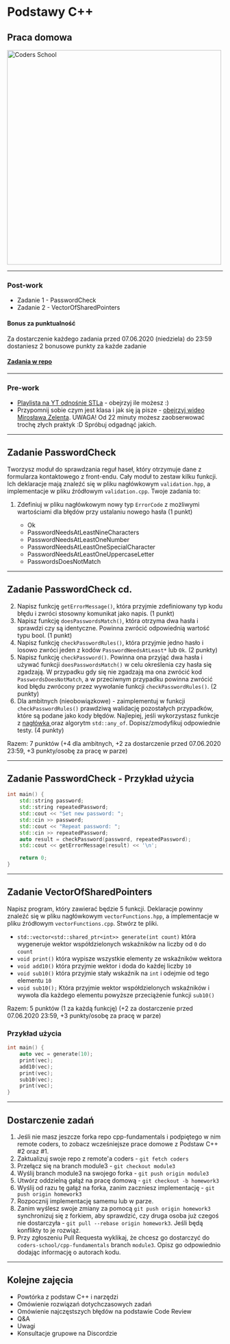 <!-- .slide: data-background="#111111" -->

# Podstawy C++

## Praca domowa

<a href="https://coders.school">
    <img width="500px" data-src="../coders_school_logo.png" alt="Coders School" class="plain">
</a>

___
<!-- .slide: style="font-size: 0.8em" -->

### Post-work

* Zadanie 1 - PasswordCheck
* Zadanie 2 - VectorOfSharedPointers

#### Bonus za punktualność

Za dostarczenie każdego zadania przed 07.06.2020 (niedziela) do 23:59 dostaniesz 2 bonusowe punkty za każde zadanie

#### [Zadania w repo](https://github.com/coders-school/cpp-fundamentals/tree/master/module3/homework)

___

### Pre-work

* [Playlista na YT odnośnie STLa](https://www.youtube.com/playlist?list=PL5jc9xFGsL8G3y3ywuFSvOuNm3GjBwdkb) - obejrzyj ile możesz :)
* Przypomnij sobie czym jest klasa i jak się ją pisze - [obejrzyj wideo Mirosława Zelenta](https://www.youtube.com/watch?v=aDXjubGK0jU). UWAGA! Od 22 minuty możesz zaobserwować trochę złych praktyk :D Spróbuj odgadnąć jakich.

___

## Zadanie PasswordCheck

Tworzysz moduł do sprawdzania reguł haseł, który otrzymuje dane z formularza kontaktowego z front-endu. Cały moduł to zestaw kilku funkcji. Ich deklaracje mają znaleźć się w pliku nagłówkowym `validation.hpp`, a implementacje w pliku źródłowym `validation.cpp`. Twoje zadania to:

1. Zdefiniuj w pliku nagłówkowym nowy typ `ErrorCode` z możliwymi wartościami dla błędów przy ustalaniu nowego hasła (1 punkt)

   * Ok
   * PasswordNeedsAtLeastNineCharacters
   * PasswordNeedsAtLeastOneNumber
   * PasswordNeedsAtLeastOneSpecialCharacter
   * PasswordNeedsAtLeastOneUppercaseLetter
   * PasswordsDoesNotMatch

___
<!-- .slide: style="font-size: 0.7em" -->

## Zadanie PasswordCheck cd.

2. Napisz funkcję `getErrorMessage()`, która przyjmie zdefiniowany typ kodu błędu i zwróci stosowny komunikat jako napis. (1 punkt)
3. Napisz funkcję `doesPasswordsMatch()`, która otrzyma dwa hasła i sprawdzi czy są identyczne. Powinna zwrócić odpowiednią wartość typu bool. (1 punkt)
4. Napisz funkcję `checkPasswordRules()`, która przyjmie jedno hasło i losowo zwróci jeden z kodów `PasswordNeedsAtLeast*` lub `Ok`. (2 punkty)
5. Napisz funkcję `checkPassword()`. Powinna ona przyjąć dwa hasła i używać funkcji `doesPasswordsMatch()` w celu określenia czy hasła się zgadzają. W przypadku gdy się nie zgadzają ma ona zwrócić kod `PasswordsDoesNotMatch`, a w przeciwnym przypadku powinna zwrócić kod błędu zwrócony przez wywołanie funkcji `checkPasswordRules()`. (2 punkty)
6. Dla ambitnych (nieobowiązkowe) - zaimplementuj w funkcji `checkPasswordRules()` prawdziwą walidację pozostałych przypadków, które są podane jako kody błędów. Najlepiej, jeśli wykorzystasz funkcje z [nagłówka <cctype>](https://en.cppreference.com/w/cpp/header/cctype) oraz algorytm `std::any_of`. Dopisz/zmodyfikuj odpowiednie testy. (4 punkty)

Razem: 7 punktów (+4 dla ambitnych, +2 za dostarczenie przed 07.06.2020 23:59, +3 punkty/osobę za pracę w parze)

___

## Zadanie PasswordCheck - Przykład użycia

```cpp
int main() {
    std::string password;
    std::string repeatedPassword;
    std::cout << "Set new password: ";
    std::cin >> password;
    std::cout << "Repeat password: ";
    std::cin >> repeatedPassword;
    auto result = checkPassword(password, repeatedPassword);
    std::cout << getErrorMessage(result) << '\n';

    return 0;
}
```

___
<!-- .slide: style="font-size: 0.75em" -->

## Zadanie VectorOfSharedPointers

Napisz program, który zawierać będzie 5 funkcji. Deklaracje powinny znaleźć się w pliku nagłówkowym `vectorFunctions.hpp`, a implementacje w pliku źródłowym `vectorFunctions.cpp`. Stwórz te pliki.

* `std::vector<std::shared_ptr<int>> generate(int count)` która wygeneruje wektor współdzielonych wskaźników na liczby od `0` do `count`
* `void print()` która wypisze wszystkie elementy ze wskaźników wektora
* `void add10()` która przyjmie wektor i doda do każdej liczby `10`
* `void sub10()` która przyjmie stały wskaźnik na `int` i odejmie od tego elementu `10`
* `void sub10();` Która przyjmie wektor współdzielonych wskaźników i wywoła dla każdego elementu powyższe przeciążenie funkcji `sub10()`

Razem: 5 punktów (1 za każdą funkcję) (+2 za dostarczenie przed 07.06.2020 23:59, +3 punkty/osobę za pracę w parze)

### Przykład użycia

```cpp
int main() {
    auto vec = generate(10);
    print(vec);
    add10(vec);
    print(vec);
    sub10(vec);
    print(vec);
}
```

___
<!-- .slide: style="font-size: 0.75em" -->

## Dostarczenie zadań

1. Jeśli nie masz jeszcze forka repo cpp-fundamentals i podpiętego w nim remote coders, to zobacz wcześniejsze prace domowe z Podstaw C++ #2 oraz #1.
2. Zaktualizuj swoje repo z remote'a coders - `git fetch coders`
3. Przełącz się na branch module3 - `git checkout module3`
4. Wyślij branch module3 na swojego forka - `git push origin module3`
5. Utwórz oddzielną gałąź na pracę domową - `git checkout -b homework3`
6. Wyślij od razu tę gałąź na forka, zanim zaczniesz implementację - `git push origin homework3`
7. Rozpocznij implementację samemu lub w parze.
8. Zanim wyślesz swoje zmiany za pomocą `git push origin homework3` synchronizuj się z forkiem, aby sprawdzić, czy druga osoba już czegoś nie dostarczyła - `git pull --rebase origin homework3`. Jeśli będą konflikty to je rozwiąż.
9. Przy zgłoszeniu Pull Requesta wyklikaj, że chcesz go dostarczyć do `coders-school/cpp-fundamentals` branch `module3`. Opisz go odpowiednio dodając informację o autorach kodu.

___

## Kolejne zajęcia

* Powtórka z podstaw C++ i narzędzi
* Omówienie rozwiązań dotychczasowych zadań
* Omówienie najczęstszych błędów na podstawie Code Review
* Q&A
* Uwagi
* Konsultacje grupowe na Discordzie
